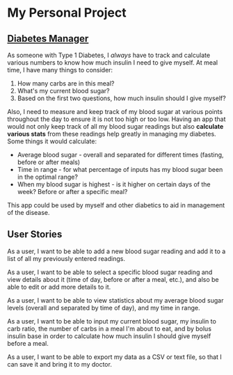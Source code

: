 # My Personal Project

## <ins>Diabetes Manager</ins>

As someone with Type 1 Diabetes, I *always* have to track and
calculate various numbers to know how much insulin I need to
give myself. At meal time, I have many things to consider:

1. How many carbs are in this meal?
2. What's my current blood sugar?
3. Based on the first two questions, how much insulin should I give myself?

Also, I need to measure and keep track of my blood sugar at various points
throughout the day to ensure it is not too high or too low.
Having an app that would not only keep track of all my blood sugar 
readings but also **calculate various stats** from these readings help greatly in 
managing my diabetes. Some things it would calculate:

- Average blood sugar - overall and separated for different times (fasting, before or after meals)
- Time in range - for what percentage of inputs has my blood sugar been in the optimal range?
- When my blood sugar is highest - is it higher on certain days of the week? Before or after a specific meal?

This app could be used by myself and other diabetics to aid in management of the disease.


## User Stories

As a user, I want to be able to add a new blood sugar
reading and add it to a list of all my previously entered readings.

As a user, I want to be able to select a specific blood sugar reading
and view details about it (time of day, before or after a meal, etc.),
and also be able to edit or add more details to it.

As a user, I want to be able to view statistics about my average
blood sugar levels (overall and separated by time of
day), and my time in range.

As a user, I want to be able to input my current blood
sugar, my insulin to carb ratio, the number of carbs in
a meal I'm about to eat, and by bolus insulin base
in order to calculate how much insulin I should give
myself before a meal.

As a user, I want to be able to export my data as a 
CSV or text file, so that I can save it and bring it 
to my doctor.